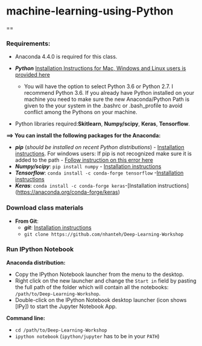 # machine-learning-using-Python
==

### Requirements:
* Anaconda 4.4.0 is required for this class. 
* ***Python*** [Installation Instructions for Mac, Windows and Linux users is provided here](https://docs.continuum.io/anaconda/install/)
  * You will have the option to select Python 3.6 or Python 2.7. I recommend Python 3.6.
  If you already have Python installed on your machine you need to make sure the new Anaconda/Python Path is given to the your system in the .bashrc or .bash_profile to avoid conflict among the Pythons on your machine.
 
* Python libraries required:**Skitlearn**, **Numpy/scipy**, **Keras**, **Tensorflow**.

**==> You can install the following packages for the Anaconda:**
* ***pip*** (*should be installed on recent Python distributions*) -  [Installation instructions](http://python-packaging-user-guide.readthedocs.io/installing/#install-pip-setuptools-and-wheel). For windows users: If pip is not recognized make sure it is added to the path - [Follow instruction on this error here](http://stackoverflow.com/questions/23708898/pip-is-not-recognized-as-an-internal-or-external-command)
* ***Numpy/scipy***:    ```pip install numpy``` - [Installation instructions](http://www.scipy.org/scipylib/building/index.html)
* ***Tensorflow***:  ```conda install -c conda-forge tensorflow``` -[Installation instructions](https://www.tensorflow.org/install/#anaconda_installation)
* ***Keras***:  ```conda install -c conda-forge keras```-[Installation instructions] (https://anaconda.org/conda-forge/keras)


### Download class materials
* **From Git**:
  * ***git***: [Installation instructions](https://git-scm.com/book/en/v2/Getting-Started-Installing-Git)
  * ```git clone https://github.com/nhanteh/Deep-Learning-Workshop```

### Run IPython Notebook
**Anaconda distribution:**
* Copy the IPython Notebook launcher from the menu to the desktop.
* Right click on the new launcher and change the ```Start in``` field by pasting the full path of the folder which will contain all the notebooks: ```/path/to/Deep-Learning-Workshop```.
* Double-click on the IPython Notebook desktop launcher (icon shows [IPy]) to start the Jupyter Notebook App.

**Command line:**
* ```cd /path/to/Deep-Learning-Workshop```
* ```ipython notebook``` (```ipython/jupyter``` has to be in your ```PATH```)
